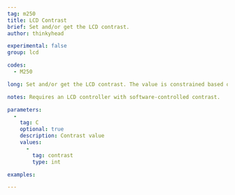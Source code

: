 ```yaml
---
tag: m250
title: LCD Contrast
brief: Set and/or get the LCD contrast.
author: thinkyhead

experimental: false
group: lcd

codes:
  - M250

long: Set and/or get the LCD contrast. The value is constrained based on the LCD.

notes: Requires an LCD controller with software-controlled contrast.

parameters:
  -
    tag: C
    optional: true
    description: Contrast value
    values:
      -
        tag: contrast
        type: int

examples:

---
```

